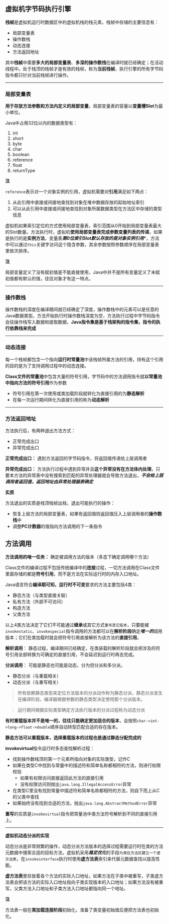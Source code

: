 ## 虚拟机字节码执行引擎

**栈帧**是虚拟机运行时数据区中的虚拟机栈的栈元素，栈帧中存储的主要信息有：

+ 局部变量表
+ 操作数栈
+ 动态连接
+ 方法返回地址

其中**栈帧**中需要**多大的局部变量表**、**多深的操作数栈**在编译时就已经确定；在活动线程中。处于栈顶的栈帧才是有效的栈帧，称为**当前栈帧**，执行引擎的所有字节码指令都只针对当前栈帧进行操作。



-----

### 局部变量表

**用于存放方法参数和方法内定义的局部变量**，局部变量表的容量以**变量槽Slot**为最小单位。



Java中占用32位以内的数据类型有：

1. int
2. short
3. byte
4. char
5. boolean
6. reference
7. float
8. returnType

**注**

`reference`表示对一个对象实例的引用，虚拟机需要对**引用**满足如下两点：

1. 从此引用中直接或间接地查找到对象在堆中数据存放的起始地址索引
2. 可以从此引用中直接或间接地查找到对象所属数据类型在方法区中存储的类型信息

虚拟机如果索引定位的方式使用局部变量表，索引范围从0开始到局部变量表最大的Slot数量。方法执行时，虚拟机**使用局部变量表完成参数变量列表的传递**，如果是执行的是**实例方法**，变量表***第0位索引Slot默认存放的是对象实例引用****，方法中可以通过`this`关键字访问这个隐含参数，其余参数按照参数顺序在局部变量表里依次排序。



**注**

局部变量定义了没有赋初值是不能直接使用，Java中并不是所有变量定义了未赋初值都有默认的值，往往对象才有这一特点。

-----

### 操作数栈

操作数栈的深度在编译期间就已经确定了深度，操作数栈中的元素可以是任意的Java数据类型。方法开始执行时操作数栈深度为空，方法执行过程中字节码指令会往操作栈写入数据和提取数据，**Java指令集是基于栈架构的指令集，指令的执行依靠栈来完成**

----

### 动态连接

每一个栈帧都包含一个指向**运行时常量池**中该栈帧所属方法的引用，持有这个引用的目的是为了支持调用过程中的动态连接。

**Class文件的常量池**中包含大量的符号引用，字节码中的方法调用指令就**以常量池中指向方法的符号引用**作为参数

+ 符号引用在第一次使用或类加载阶段就转化为直接引用的为**静态解析**
+ 在每一次运行期间转化为直接引用的称为**动态解析**



-----

### 方法返回地址

方法执行后，有两种退出方法方式：

+ 正常完成出口
+ 异常完成出口

**正常完成出口：** 遇到方法返回的字节码指令，将返回值传递给上层调用者

**异常完成出口：** 方法执行过程中遇到异常并且**这个异常没有在方法体内处理**，只要本方法的异常表中没有搜索到匹配的异常处理器就会导致方法退出，***不会给上层调用者返回值，返回地址由异常处理器表确定***



**实质**

方法退出的实质是栈顶栈帧出栈，退出可能执行的操作：

+ 恢复上层方法的局部变量表，如果有返回值则返回值压入上层调用者的**操作数栈**中
+ 调整**PC计数器**的值指向方法调用的下一条指令



## 方法调用

**方法调用的唯一任务：** 确定被调用方法的版本（多态下确定调用哪个方法）



Class文件的编译过程不包括传统编译中的**连接**过程，一切方法调用在Class文件里面存储的都是**符号引用**，而不是方法在实际运行时的内存入口地址。



Java语言符合**编译期可知，运行时不可变**要求的方法主要包括4类：

+ 静态方法（与类型直接关联）
+ 私有方法（外部不可访问）
+ 构造方法
+ 父类方法

以上4类方法决定了它们不可能通过**继承**或其它方式`重写其它版本`，只要能被`invokestatic`、`invokespecial`指令调用的方法都可以在**解析阶段**确定***唯一的***调用版本；它们在类加载时就会把符号引用直接解析为该方法的**直接引用**。



**解析调用**： 静态过程，编译期间已经确定，在类装载的解析阶段就会把涉及的符号引用全部转换为可确定的直接引用，不会延迟到运行时再去完成。

**分派调用**： 可能是静态也可能是动态，分为但分派和多分派。

+ 静态分派（与重载相关）
+ 动态分派（与重写相关）

> 所有依赖静态类型来定位方法版本的分派动作称为静态分派，静态分派发生在编译阶段，编译器根据参数的静态类型决定使用那个分派版本。



> 运行期间根据实际类型确定方法执行版本的分派过程称为动态分派



**有时重载版本并不是唯一的，往往只能确定更加适合的版本**，会按照`char->int->long->float->double`顺序自动转型匹配合适的存在版本。

**静态方法可以重载版本，选择重载版本的过程也是通过静态分配完成的**



**invokevirtual**指令运行时多态查找解析过程：

+ 找到操作数栈顶的第一个元素所指向对象的实际类型，记作C
+ 如果在类型C中找到与常量中的描述符和简单名称都相符的方法，则进行权限校验
  + 如果有权限访问直接返回此方法的直接引用
  + 没有权限访问则抛出`java.lang.IllegalAccessError`异常
+ 在类型C里没有找到常量中描述符和简单名称都相符的方法，则自下而上从C的父类中查找
+ 如果始终没有找到合适的方法，抛出`java.lang.AbstractMethodError`异常

**重写**的实质是`invokevirtual`指令把常量池中类方法符号解析到不同的直接引用上。

-----

**虚拟机动态分派的实现**

动态分派是非常频繁的操作，动态分派方法版本的选择过程需要运行时在类的方法元数据中搜索合适的目标方法，虚拟机采用***稳定优化***的手段`为类在方法区建立一个虚方法表`，在`invokeinterface`执行时使用**虚方法表**索引来代替元数据查找以提高性能。



**虚方法表**里存放着各个方法的实际入口地址，如果方法在子类中被重写，子类虚方法表会把该方法的实际入口地址指向子类实现版本的入口地址；如果方法没有被重写，父类方法入口地址和子类方法入口地址都指向同一个地址。

**注**

方法表一般在**类加载连接阶段**初始化，准备了类变量初始值后便把方法表也初始化。

